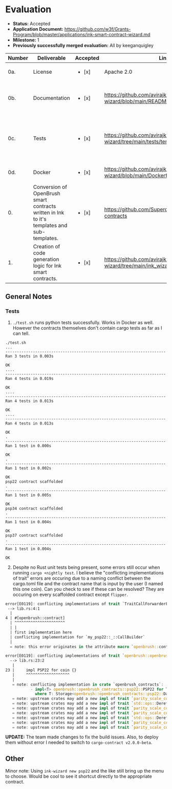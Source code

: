 # Evaluation

- **Status:** Accepted
- **Application Document:** https://github.com/w3f/Grants-Program/blob/master/applications/ink-smart-contract-wizard.md
- **Milestone:** 1
- **Previously successfully merged evaluation:** All by keeganquigley

| Number | Deliverable                                                                                 | Accepted               | Link                                                                                 | Notes                                                                                                                                                                                                                      |
| ------ | ------------------------------------------------------------------------------------------- | ---------------------- | ------------------------------------------------------------------------------------ | -------------------------------------------------------------------------------------------------------------------------------------------------------------------------------------------------------------------------- |
| 0a.    | License                                                                                     | <ul><li>[x] </li></ul> | Apache 2.0                                                                           |                                                                                                                                                                                                                            |
| 0b.    | Documentation                                                                               | <ul><li>[x] </li></ul> | https://github.com/avirajkhare00/ink-wizard/blob/main/README.md                      | Documentation could be improved to show how to use it.                                                                                                                                                                     |
| 0c.    | Tests                                                                                       | <ul><li>[x] </li></ul> | https://github.com/avirajkhare00/ink-wizard/tree/main/tests/template_generators      | Tests are successful locally on Apple M2 as well as Ubuntu x86/64. See [testing notes](https://github.com/w3f/Grant-Milestone-Delivery/blob/master/evaluations/ink-smart-contracts-wizard_1_keeganquigley.md?plain=1#L75). |
| 0d.    | Docker                                                                                      | <ul><li>[x] </li></ul> | https://github.com/avirajkhare00/ink-wizard/blob/main/Dockerfile                     | Builds and runs container successfully.                                                                                                                                                                                    |
| 0.     | Conversion of OpenBrush smart contracts written in Ink to it's templates and sub-templates. | <ul><li>[x] </li></ul> | https://github.com/Supercolony-net/openbrush-contracts                               | Looks good.                                                                                                                                                                                                                |
| 1.     | Creation of code generation logic for Ink smart contracts.                                  | <ul><li>[x] </li></ul> | https://github.com/avirajkhare00/ink-wizard/tree/main/ink_wizard/template_generators | Looks good.                                                                                                                                                                                                                |

## General Notes

### Tests

1. `./test.sh` runs python tests successfully. Works in Docker as well. However the contracts themselves don't contain cargo tests as far as I can tell.

```
./test.sh
...
----------------------------------------------------------------------
Ran 3 tests in 0.003s

OK
....
----------------------------------------------------------------------
Ran 4 tests in 0.019s

OK
....
----------------------------------------------------------------------
Ran 4 tests in 0.013s

OK
....
----------------------------------------------------------------------
Ran 4 tests in 0.013s

OK
.
----------------------------------------------------------------------
Ran 1 test in 0.000s

OK
.
----------------------------------------------------------------------
Ran 1 test in 0.002s

OK
psp22 contract scaffolded
.
----------------------------------------------------------------------
Ran 1 test in 0.005s

OK
psp34 contract scaffolded
.
----------------------------------------------------------------------
Ran 1 test in 0.004s

OK
psp37 contract scaffolded
.
----------------------------------------------------------------------
Ran 1 test in 0.004s

OK
```

2. Despite no Rust unit tests being present, some errors still occur when running `cargo +nightly test`. I believe the "conflicting implementations of trait" errors are occuring due to a naming conflict between the cargo.toml file and the contract name that is input by the user (I named this one coin). Can you check to see if these can be resolved? They are occuring on every scaffolded contract except `flipper`.

```rust
error[E0119]: conflicting implementations of trait `TraitCallForwarderFor<[const error]>` for type `my_psp22::_::CallBuilder`
 --> lib.rs:4:1
  |
4 | #[openbrush::contract]
  | ^^^^^^^^^^^^^^^^^^^^^^
  | |
  | first implementation here
  | conflicting implementation for `my_psp22::_::CallBuilder`
  |
  = note: this error originates in the attribute macro `openbrush::contract` (in Nightly builds, run with -Z macro-backtrace for more info)

error[E0119]: conflicting implementations of trait `openbrush::openbrush_contracts::psp22::PSP22` for type `coin`
  --> lib.rs:23:2
   |
23 |     impl PSP22 for coin {}
   |     ^^^^^^^^^^^^^^^^^^^
   |
   = note: conflicting implementation in crate `openbrush_contracts`:
           - impl<T> openbrush::openbrush_contracts::psp22::PSP22 for T
             where T: Storage<openbrush::openbrush_contracts::psp22::Data>;
   = note: upstream crates may add a new impl of trait `parity_scale_codec::WrapperTypeDecode` for type `std::option::Option<()>` in future versions
   = note: upstream crates may add a new impl of trait `std::ops::Deref` for type `std::option::Option<()>` in future versions
   = note: upstream crates may add a new impl of trait `parity_scale_codec::WrapperTypeEncode` for type `std::option::Option<()>` in future versions
   = note: upstream crates may add a new impl of trait `parity_scale_codec::WrapperTypeDecode` for type `ink_storage_traits::impls::ManualKey<1117114132>` in future versions
   = note: upstream crates may add a new impl of trait `std::ops::Deref` for type `ink_storage_traits::impls::ManualKey<1117114132>` in future versions
   = note: upstream crates may add a new impl of trait `parity_scale_codec::WrapperTypeEncode` for type `ink_storage_traits::impls::ManualKey<1117114132>` in future versions
   = note: upstream crates may add a new impl of trait `parity_scale_codec::WrapperTypeDecode` for type `ink_storage_traits::impls::ResolverKey<_, ink_storage_traits::impls::ManualKey<3064586736, ink_storage_traits::impls::ManualKey<1117114132>>>` in future versions
```

**UPDATE:** The team made changes to fix the build issues. Also, to deploy them without error I needed to switch to `cargo-contract v2.0.0-beta`.

## Other

Minor note: Using `ink-wizard new psp22` and the like still bring up the menu to choose. Would be cool to see it shortcut directly to the appropriate contract.
